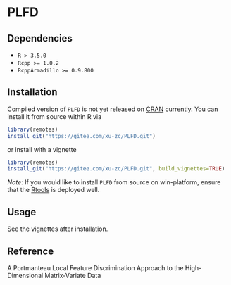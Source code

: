 # PLFD

## Dependencies

* `R > 3.5.0`
* `Rcpp >= 1.0.2`
* `RcppArmadillo >= 0.9.800`

## Installation

Compiled version of `PLFD` is not yet released on [CRAN](https://cran.r-project.org/) currently. You can install it from source within R via
```R
library(remotes)
install_git("https://gitee.com/xu-zc/PLFD.git")
```
or install with a vignette 
```R
library(remotes)
install_git("https://gitee.com/xu-zc/PLFD.git", build_vignettes=TRUE)
```

*Note*: If you would like to install `PLFD` from source on win-platform, ensure that the [Rtools](https://cran.r-project.org/bin/windows/Rtools) is deployed well. 

## Usage

See the vignettes after installation.

## Reference

A Portmanteau Local Feature Discrimination Approach to the High-Dimensional Matrix-Variate Data

